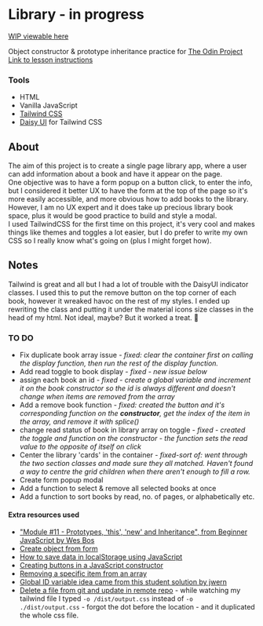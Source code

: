 # Library - in progress

[WIP viewable here](https://mchlol.github.io/library/)

Object constructor & prototype inheritance practice for [The Odin Project](https://www.theodinproject.com)  
[Link to lesson instructions](https://www.theodinproject.com/paths/full-stack-javascript/courses/javascript/lessons/library)   



### Tools

- HTML
- Vanilla JavaScript
- [Tailwind CSS](https://tailwindcss.com/)
- [Daisy UI](https://daisyui.com/) for Tailwind CSS


## About

The aim of this project is to create a single page library app, where a user can add information about a book and have it appear on the page.  
One objective was to have a form popup on a button click, to enter the info, but I considered it better UX to have the form at the top of the page so it's more easily accessible, and more obvious how to add books to the library. However, I am no UX expert and it does take up precious library book space, plus it would be good practice to build and style a modal.  
I used TailwindCSS for the first time on this project, it's very cool and makes things like themes and toggles a lot easier, but I do prefer to write my own CSS so I really know what's going on (plus I might forget how).  


## Notes
Tailwind is great and all but I had a lot of trouble with the DaisyUI indicator classes. I used this to put the remove button on the top corner of each book, however it wreaked havoc on the rest of my styles. I ended up rewriting the class and putting it under the material icons size classes in the head of my html. Not ideal, maybe? But it worked a treat. 💃 


### TO DO

- Fix duplicate book array issue - *fixed: clear the container first on calling the display function, then run the rest of the display function.*
- Add read toggle to book display - *fixed - new issue below*
- assign each book an id - *fixed - create a global variable and increment it on the book constructor so the id is always different and doesn't change when items are removed from the array*
- Add a remove book function - *fixed: created the button and it's corresponding function on the **constructor**, get the index of the item in the array, and remove it with splice()*
- change read status of book in library array on toggle - *fixed - created the toggle and function on the constructor - the function sets the read value to the opposite of itself on click*
- Center the library 'cards' in the container - *fixed-sort of: went through the two section classes and made sure they all matched. Haven't found a way to centre the grid children when there aren't enough to fill a row.*
- Create form popup modal
- Add a function to select & remove all selected books at once
- Add a function to sort books by read, no. of pages, or alphabetically etc. 


#### Extra resources used

- ["Module #11 - Prototypes, 'this', 'new' and Inheritance", from Beginner JavaScript by Wes Bos](https://beginnerjavascript.com/)
- [Create object from form](https://www.sitepoint.com/community/t/create-object-from-a-form/313057/6)
- [How to save data in localStorage using JavaScript](https://dev.to/michaelburrows/how-to-save-data-in-localstorage-using-javascript-994)
- [Creating buttons in a JavaScript constructor](https://stackoverflow.com/questions/27913537/creating-buttons-in-a-javascript-constructor)
- [Removing a specific item from an array](https://stackoverflow.com/questions/5767325/how-can-i-remove-a-specific-item-from-an-array)
- [Global ID variable idea came from this student solution by jwern](https://github.com/jwern/library-app)
- [Delete a file from git and update in remote repo](https://stackoverflow.com/a/492591/17232226) - while watching my tailwind file I typed `-o /dist/output.css` instead of `-o ./dist/output.css` - forgot the dot before the location - and it duplicated the whole css file.  